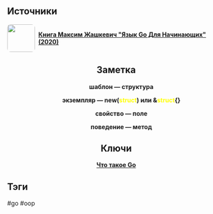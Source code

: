 <h2 align="left">Источники</h2>
<div style="text-align: left">
	<ul style="padding: 0; list-style-type: none; display: flex; flex-direction: column; align-items: left;">
		<li style="display: flex; align-items: center">
			<img
			style="border-radius: 8px; margin-right: 8px; width: 64px; height: 64px; object-fit: cover"
			src="https://sun9-11.userapi.com/impg/Rbi7bq4zpiRLoRxDX6jjlgxa1P2jvRVvK4LctA/RhguMLjyBoQ.jpg?size=1944x2160&quality=96&sign=2ff1b91737d9eeba989b95e5662e7e6d&type=album"
			/>
			<strong><a href="https://vk.com/wall-167789771_1227">Книга Максим Жашкевич "Язык Go Для Начинающих" (2020)</a></strong>
	    </li>
	</ul>
</div>
<h2 align="center">Заметка</h2>
<div align="center">
	<ul style="list-style-type: none">
		<li><strong><p>шаблон — структура</p></strong></li>
		<li><strong><p>экземпляр — new(<span style="color: #FFFF00">struct</span>) или &<span style="color: #FFFF00">struct</span>{}</p></strong></li>
		<li><strong><p>свойство — поле</p></strong></li>
		<li><strong><p>поведение — метод</p></strong></li>
	</ul>
</div>
<h2 align="center">Ключи</h2>
<div style="display: flex; align-items: flex-start;">
  <ul style="list-style-type: none; margin: 0; padding: 0; text-align: center; flex-grow: 1;">
    <li><strong><a href="obsidian://open?file=Go/Что такое Go">Что такое Go</a></strong></li>
  </ul>
</div>
<h2 align="left">Тэги</h2>
#go #oop